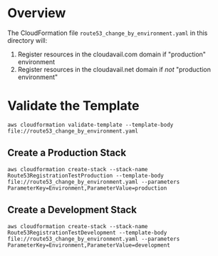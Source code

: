 # Overview
The CloudFormation file `route53_change_by_environment.yaml` in this directory will:

1. Register resources in the cloudavail.com domain if "production" environment
2. Register resources in the cloudavail.net domain if _not_ "production environment"


# Validate the Template

`aws cloudformation validate-template --template-body file://route53_change_by_environment.yaml`

## Create a Production Stack
`aws cloudformation create-stack --stack-name Route53RegistrationTestProduction --template-body file://route53_change_by_environment.yaml --parameters ParameterKey=Environment,ParameterValue=production`

## Create a Development Stack
`aws cloudformation create-stack --stack-name Route53RegistrationTestDevelopment --template-body file://route53_change_by_environment.yaml --parameters ParameterKey=Environment,ParameterValue=development`
